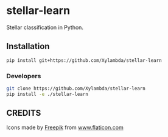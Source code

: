 # stellar-learn

Stellar classification in Python.

## Installation

```bash
pip install git+https://github.com/Xylambda/stellar-learn
```

### Developers

```bash
git clone https://github.com/Xylambda/stellar-learn
pip install -e ./stellar-learn
```

## CREDITS

<div>
Icons made by <a href="https://www.freepik.com" title="Freepik">Freepik</a> from <a href="https://www.flaticon.com/" title="Flaticon">www.flaticon.com</a>
</div>